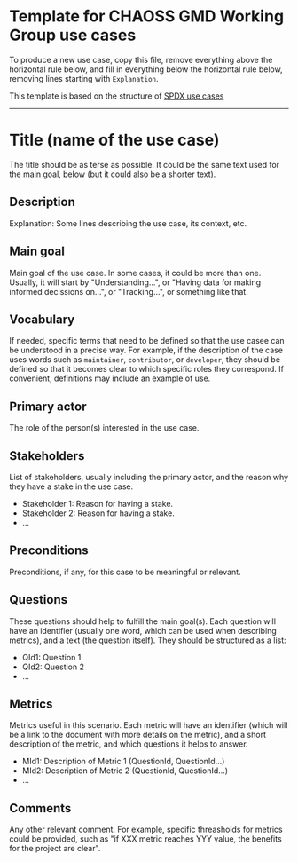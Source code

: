 # Template for CHAOSS GMD Working Group use cases

To produce a new use case, copy this file,
remove everything above the horizontal rule below,
and fill in everything below the horizontal rule below,
removing lines starting with `Explanation`.

This template is based on the structure of
[SPDX use cases](https://github.com/spdx/spdx-github/wiki/Use-Cases)

---

# Title (name of the use case)

The title should be as terse as possible. It could be the same text
used for the main goal, below (but it could also be a shorter text).

## Description

Explanation: Some lines describing the use case, its context, etc.

## Main goal

Main goal of the use case. In some cases, it could be more than one.
Usually, it will start by "Understanding...", or
"Having data for making informed decissions on...", or
"Tracking...", or something like that.

## Vocabulary

If needed, specific terms that need to be defined so that the use
casee can be understood in a precise way.
For example, if the description of the case uses words such as
`maintainer`, `contributor`, or `developer`, they should be defined
so that it becomes clear to which specific roles they correspond.
If convenient, definitions may include an example of use.

## Primary actor

The role of the person(s) interested in the use case.

## Stakeholders

List of stakeholders, usually including the primary actor,
and the reason why they have a stake in the use case.

* Stakeholder 1: Reason for having a stake.
* Stakeholder 2: Reason for having a stake.
* ...

## Preconditions

Preconditions, if any, for this case to be meaningful or relevant.

## Questions

These questions should help to fulfill the main goal(s).
Each question will have an identifier (usually one word,
which can be used when describing metrics),
and a text (the question itself).
They should be structured as a list:

* QId1: Question 1
* QId2: Question 2
* ...

## Metrics

Metrics useful in this scenario.
Each metric will have an identifier (which will be a link
to the document with more details on the metric), and a short
description of the metric, and which questions it helps to answer.

* MId1: Description of Metric 1 (QuestionId, QuestionId...)
* MId2: Description of Metric 2 (QuestionId, QuestionId...)
* ...

## Comments

Any other relevant comment. For example, specific threasholds for metrics could be provided, such as "if XXX metric reaches YYY value, the benefits for the project are clear".
